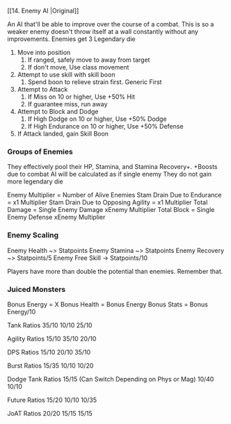 [[14. Enemy AI |Original]]

An AI that'll be able to improve over the course of a combat. This is so a weaker enemy doesn't throw itself at a wall constantly without any improvements.
Enemies get 3 Legendary die

1. Move into position
	1. If ranged, safely move to away from target
	2. If don't move, Use class movement
3. Attempt to use skill with skill boon
	1. Spend boon to relieve strain first. Generic First
4. Attempt to Attack
	1. If Miss on 10 or higher, Use +50% Hit
	3. If guarantee miss, run away
5. Attempt to Block and Dodge
	1. If High Dodge on 10 or higher, Use +50% Dodge
	2. If High Endurance on 10 or higher, Use +50% Defense
6. If Attack landed, gain Skill Boon

### Groups of Enemies
They effectively pool their HP, Stamina, and Stamina Recovery+.
+Boosts due to combat AI will be calculated as if single enemy
They do not gain more legendary die

Enemy Multiplier = Number of Alive Enemies
Stam Drain Due to Endurance = x1 Multiplier
Stam Drain Due to Opposing Agility = x1 Multiplier
Total Damage = Single Enemy Damage xEnemy Multiplier
Total Block = Single Enemy Defense xEnemy Multiplier

### Enemy Scaling
Enemy Health  ~> Statpoints
Enemy Stamina ~> Statpoints
Enemy Recovery ~> Statpoints/5
Enemy Free Skill -> Statpoints/10

Players have more than double the potential than enemies. Remember that.

### Juiced Monsters
Bonus Energy = X
Bonus Health = Bonus Energy
Bonus Stats = Bonus Energy/10





Tank Ratios
35/10
10/10
25/10

Agility Ratios
15/10
35/10
20/10

DPS Ratios
15/10
20/10
35/10

Burst Ratios
15/35
10/10
10/20

Dodge Tank Ratios
15/15 (Can Switch Depending on Phys or Mag)
10/40
10/10

Future Ratios
15/20
10/10
10/35

JoAT Ratios
20/20
15/15
15/15